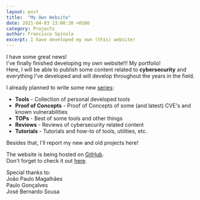 ```yaml
---
layout: post
title:  "My Own Website"
date: 2021-04-03 13:08:30 +0100
category: Projects
author: Francisco Spínola
excerpt: I have developed my own (this) website!
---
```

I have some great news!  
I've finally finished developing my own website!!! My portfolio!  
Here, I will be able to publish some content related to **cybersecurity** and everything I've developed and will develop throughout the years in the field.

I already planned to write some new [series](https://fssecur3.github.io/series/ "Series"):

+ **Tools** - Collection of personal developed tools
+ **Proof of Concepts** - Proof of Concepts of some (and latest) CVE's and known vulnerabilities
+ **TOPs** - Best of some tools and other things
+ **Reviews** - Reviews of cybersecurity related content
+ **Tutorials** - Tutorials and how-to of tools, utilities, etc.

Besides that, I'll report my new and old projects here!

The website is being hosted on [GitHub](https://github.com/fssecur3/fssecur3.github.io "Source code").  
Don't forget to check it out [here](https://fssecur3.github.io/ "Francisco Spínola's Portfolio").

Special thanks to:  
João Paulo Magalhães  
Paulo Gonçalves  
José Bernardo Sousa
